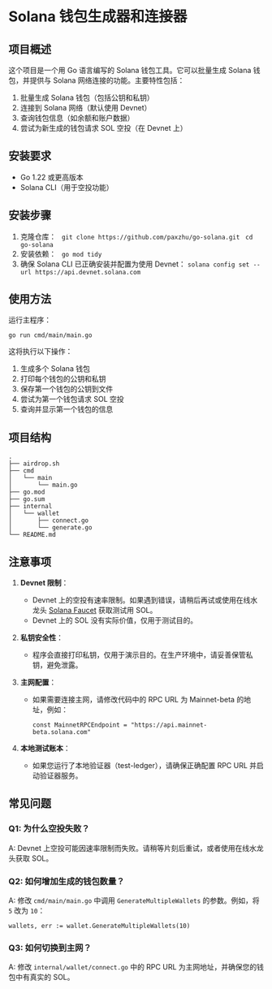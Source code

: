 # Solana 钱包生成器和连接器

## 项目概述

这个项目是一个用 Go 语言编写的 Solana 钱包工具。它可以批量生成 Solana 钱包，并提供与 Solana 网络连接的功能。主要特性包括：

1. 批量生成 Solana 钱包（包括公钥和私钥）
2. 连接到 Solana 网络（默认使用 Devnet）
3. 查询钱包信息（如余额和账户数据）
4. 尝试为新生成的钱包请求 SOL 空投（在 Devnet 上）

## 安装要求

- Go 1.22 或更高版本
- Solana CLI（用于空投功能）

## 安装步骤

1. 克隆仓库：
``` git clone https://github.com/paxzhu/go-solana.git```
``` cd go-solana```
2. 安装依赖：
``` go mod tidy```
3. 确保 Solana CLI 已正确安装并配置为使用 Devnet：
```solana config set --url https://api.devnet.solana.com```

## 使用方法

运行主程序：
``` 
go run cmd/main/main.go
```

这将执行以下操作：

1. 生成多个 Solana 钱包
2. 打印每个钱包的公钥和私钥
3. 保存第一个钱包的公钥到文件
4. 尝试为第一个钱包请求 SOL 空投
5. 查询并显示第一个钱包的信息

## 项目结构

```
.
├── airdrop.sh
├── cmd
│   └── main
│       └── main.go
├── go.mod
├── go.sum
├── internal
│   └── wallet
│       ├── connect.go
│       └── generate.go
└── README.md    
```

## 注意事项

1. **Devnet 限制**：
    - Devnet 上的空投有速率限制。如果遇到错误，请稍后再试或使用在线水龙头 [Solana Faucet](https://solfaucet.com/) 获取测试用 SOL。
    - Devnet 上的 SOL 没有实际价值，仅用于测试目的。

2. **私钥安全性**：
    - 程序会直接打印私钥，仅用于演示目的。在生产环境中，请妥善保管私钥，避免泄露。

3. **主网配置**：
    - 如果需要连接主网，请修改代码中的 RPC URL 为 Mainnet-beta 的地址，例如：
      ```
      const MainnetRPCEndpoint = "https://api.mainnet-beta.solana.com"
      ```

4. **本地测试账本**：
    - 如果您运行了本地验证器（test-ledger），请确保正确配置 RPC URL 并启动验证器服务。

## 常见问题

### Q1: 为什么空投失败？
A: Devnet 上空投可能因速率限制而失败。请稍等片刻后重试，或者使用在线水龙头获取 SOL。

### Q2: 如何增加生成的钱包数量？
A: 修改 `cmd/main/main.go` 中调用 `GenerateMultipleWallets` 的参数。例如，将 `5` 改为 `10`：
```
wallets, err := wallet.GenerateMultipleWallets(10)
```

### Q3: 如何切换到主网？
A: 修改 `internal/wallet/connect.go` 中的 RPC URL 为主网地址，并确保您的钱包中有真实的 SOL。

